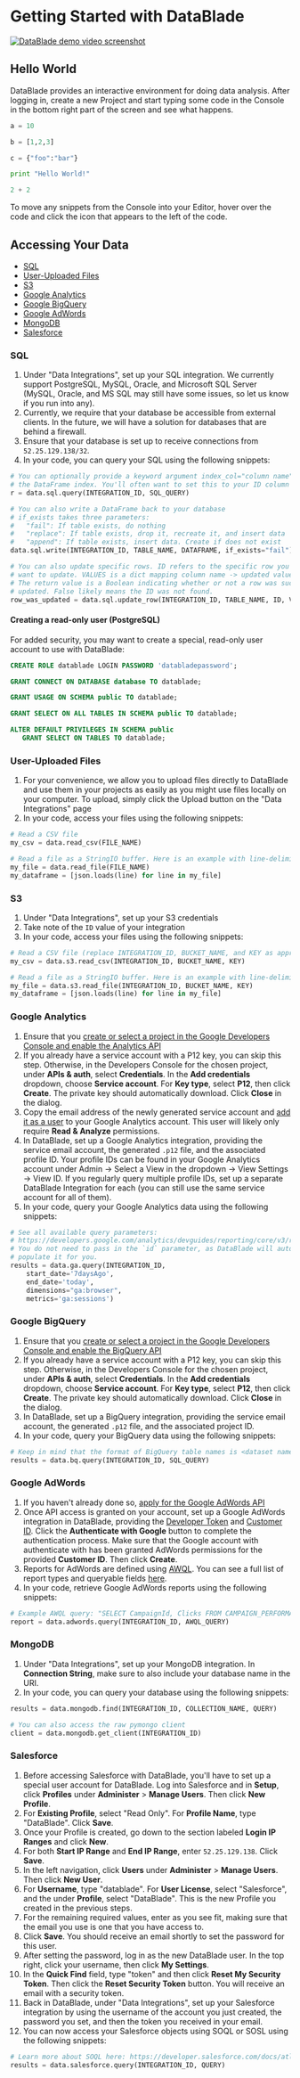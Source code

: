 # Getting Started with DataBlade

[![DataBlade demo video screenshot](https://github.com/databladeio/getting-started/blob/master/demo-video-screenshot.png)](https://www.youtube.com/watch?v=-sT9P5kHMf8)

## Hello World

DataBlade provides an interactive environment for doing data analysis. After logging in, create a new Project and start typing some code in the Console in the bottom right part of the screen and see what happens.

```python
a = 10
```

```python
b = [1,2,3]
```

```python
c = {"foo":"bar"}
```

```python
print "Hello World!"
```

```python
2 + 2
```

To move any snippets from the Console into your Editor, hover over the code and click the icon that appears to the left of the code.

## Accessing Your Data

- [SQL](#sql)
- [User-Uploaded Files](#user-uploaded-files)
- [S3](#s3)
- [Google Analytics](#google-analytics)
- [Google BigQuery](#google-bigquery)
- [Google AdWords](#google-adwords)
- [MongoDB](#mongodb)
- [Salesforce](#salesforce)

### SQL
1. Under "Data Integrations", set up your SQL integration. We currently support PostgreSQL, MySQL, Oracle, and Microsoft SQL Server (MySQL, Oracle, and MS SQL may still have some issues, so let us know if you run into any).
2. Currently, we require that your database be accessible from external clients. In the future, we will have a solution for databases that are behind a firewall.
3. Ensure that your database is set up to receive connections from `52.25.129.138/32`.
4. In your code, you can query your SQL using the following snippets:

```python
# You can optionally provide a keyword argument index_col="column name" to set
# the DataFrame index. You'll often want to set this to your ID column name.
r = data.sql.query(INTEGRATION_ID, SQL_QUERY)

# You can also write a DataFrame back to your database
# if_exists takes three parameters:
#   "fail": If table exists, do nothing
#   "replace": If table exists, drop it, recreate it, and insert data
#   "append": If table exists, insert data. Create if does not exist
data.sql.write(INTEGRATION_ID, TABLE_NAME, DATAFRAME, if_exists="fail")

# You can also update specific rows. ID refers to the specific row you
# want to update. VALUES is a dict mapping column name -> updated value.
# The return value is a Boolean indicating whether or not a row was successfully
# updated. False likely means the ID was not found.
row_was_updated = data.sql.update_row(INTEGRATION_ID, TABLE_NAME, ID, VALUES)
```

#### Creating a read-only user (PostgreSQL)
For added security, you may want to create a special, read-only user account to use with DataBlade:

```sql
CREATE ROLE datablade LOGIN PASSWORD 'databladepassword';

GRANT CONNECT ON DATABASE database TO datablade;

GRANT USAGE ON SCHEMA public TO datablade;

GRANT SELECT ON ALL TABLES IN SCHEMA public TO datablade;

ALTER DEFAULT PRIVILEGES IN SCHEMA public
   GRANT SELECT ON TABLES TO datablade;
```

### User-Uploaded Files
1. For your convenience, we allow you to upload files directly to DataBlade and use them in your projects as easily as you might use files locally on your computer. To upload, simply click the Upload button on the "Data Integrations" page
2. In your code, access your files using the following snippets:

```python
# Read a CSV file
my_csv = data.read_csv(FILE_NAME)

# Read a file as a StringIO buffer. Here is an example with line-delimited JSON.
my_file = data.read_file(FILE_NAME)
my_dataframe = [json.loads(line) for line in my_file]
```

### S3
1. Under "Data Integrations", set up your S3 credentials
2. Take note of the `ID` value of your integration
3. In your code, access your files using the following snippets:

```python
# Read a CSV file (replace INTEGRATION_ID, BUCKET_NAME, and KEY as appropriate)
my_csv = data.s3.read_csv(INTEGRATION_ID, BUCKET_NAME, KEY)

# Read a file as a StringIO buffer. Here is an example with line-delimited JSON.
my_file = data.s3.read_file(INTEGRATION_ID, BUCKET_NAME, KEY)
my_dataframe = [json.loads(line) for line in my_file]
```

### Google Analytics
1. Ensure that you [create or select a project in the Google Developers Console and enable the Analytics API](https://console.developers.google.com//start/api?id=analytics&credential=client_key)
2. If you already have a service account with a P12 key, you can skip this step. Otherwise, in the Developers Console for the chosen project, under **APIs & auth**, select **Credentials**. In the **Add credentials** dropdown, choose **Service account**. For **Key type**, select **P12**, then click **Create**. The private key should automatically download. Click **Close** in the dialog.
3. Copy the email address of the newly generated service account and [add it as a user](https://support.google.com/analytics/answer/1009702) to your Google Analytics account. This user will likely only require **Read & Analyze** permissions.
4. In DataBlade, set up a Google Analytics integration, providing the service email account, the generated `.p12` file, and the associated profile ID. Your profile IDs can be found in your Google Analytics account under Admin -> Select a View in the dropdown -> View Settings -> View ID. If you regularly query multiple profile IDs, set up a separate DataBlade Integration for each (you can still use the same service account for all of them).
5. In your code, query your Google Analytics data using the following snippets:

```python
# See all available query parameters:
# https://developers.google.com/analytics/devguides/reporting/core/v3/reference?hl=en
# You do not need to pass in the `id` parameter, as DataBlade will automatically
# populate it for you.
results = data.ga.query(INTEGRATION_ID,
    start_date='7daysAgo',
    end_date='today',
    dimensions="ga:browser",
    metrics='ga:sessions')
```

### Google BigQuery
1. Ensure that you [create or select a project in the Google Developers Console and enable the BigQuery API](https://console.developers.google.com//start/api?id=bigquery&credential=client_key)
2. If you already have a service account with a P12 key, you can skip this step. Otherwise, in the Developers Console for the chosen project, under **APIs & auth**, select **Credentials**. In the **Add credentials** dropdown, choose **Service account**. For **Key type**, select **P12**, then click **Create**. The private key should automatically download. Click **Close** in the dialog.
3. In DataBlade, set up a BigQuery integration, providing the service email account, the generated `.p12` file, and the associated project ID.
5. In your code, query your BigQuery data using the following snippets:

```python
# Keep in mind that the format of BigQuery table names is <dataset name>.<table name>
results = data.bq.query(INTEGRATION_ID, SQL_QUERY)
```

### Google AdWords
1. If you haven't already done so, [apply for the Google AdWords API](https://developers.google.com/adwords/api/docs/signingup)
2. Once API access is granted on your account, set up a Google AdWords integration in DataBlade, providing the [Developer Token](https://developers.google.com/adwords/api/faq#15113) and [Customer ID](https://support.google.com/adwords/answer/29198?hl=en). Click the **Authenticate with Google** button to complete the authentication process. Make sure that the Google account with authenticate with has been granted AdWords permissions for the provided **Customer ID**. Then click **Create**.
3. Reports for AdWords are defined using [AWQL](https://developers.google.com/adwords/api/docs/guides/awql#adhoc-reports). You can see a full list of report types and queryable fields [here](https://developers.google.com/adwords/api/docs/appendix/reports).
4. In your code, retrieve Google AdWords reports using the following snippets:

```python
# Example AWQL query: "SELECT CampaignId, Clicks FROM CAMPAIGN_PERFORMANCE_REPORT DURING LAST_WEEK"
report = data.adwords.query(INTEGRATION_ID, AWQL_QUERY)
```

### MongoDB
1. Under "Data Integrations", set up your MongoDB integration. In **Connection String**, make sure to also include your database name in the URI.
2. In your code, you can query your database using the following snippets:

```python
results = data.mongodb.find(INTEGRATION_ID, COLLECTION_NAME, QUERY)

# You can also access the raw pymongo client
client = data.mongodb.get_client(INTEGRATION_ID)
```

### Salesforce
1. Before accessing Salesforce with DataBlade, you'll have to set up a special user account for DataBlade. Log into Salesforce and in **Setup**, click **Profiles** under **Administer** > **Manage Users**. Then click **New Profile**.
2. For **Existing Profile**, select "Read Only". For **Profile Name**, type "DataBlade". Click **Save**.
3. Once your Profile is created, go down to the section labeled **Login IP Ranges** and click **New**.
4. For both **Start IP Range** and **End IP Range**, enter `52.25.129.138`. Click **Save**.
5. In the left navigation, click **Users** under **Administer** > **Manage Users**. Then click **New User**.
6. For **Username**, type "datablade". For **User License**, select "Salesforce", and the under **Profile**, select "DataBlade". This is the new Profile you created in the previous steps.
7. For the remaining required values, enter as you see fit, making sure that the email you use is one that you have access to.
8. Click **Save**. You should receive an email shortly to set the password for this user.
9. After setting the password, log in as the new DataBlade user. In the top right, click your username, then click **My Settings**.
10. In the **Quick Find** field, type "token" and then click **Reset My Security Token**. Then click the **Reset Security Token** button. You will receive an email with a security token.
11. Back in DataBlade, under "Data Integrations", set up your Salesforce integration by using the username of the account you just created, the password you set, and then the token you received in your email.
12. You can now access your Salesforce objects using SOQL or SOSL using the following snippets:

```python
# Learn more about SOQL here: https://developer.salesforce.com/docs/atlas.en-us.soql_sosl.meta/soql_sosl/
results = data.salesforce.query(INTEGRATION_ID, QUERY)
```
